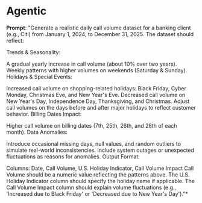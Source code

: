 # Agentic

**Prompt**:
"Generate a realistic daily call volume dataset for a banking client (e.g., Citi) from January 1, 2024, to December 31, 2025. The dataset should reflect:

Trends & Seasonality:

A gradual yearly increase in call volume (about 10% over two years).
Weekly patterns with higher volumes on weekends (Saturday & Sunday).
Holidays & Special Events:

Increased call volume on shopping-related holidays: Black Friday, Cyber Monday, Christmas Eve, and New Year's Eve.
Decreased call volume on New Year's Day, Independence Day, Thanksgiving, and Christmas.
Adjust call volumes on the days before and after major holidays to reflect customer behavior.
Billing Dates Impact:

Higher call volume on billing dates (7th, 25th, 26th, and 28th of each month).
Data Anomalies:

Introduce occasional missing days, null values, and random outliers to simulate real-world inconsistencies.
Include system outages or unexpected fluctuations as reasons for anomalies.
Output Format:

Columns: Date, Call Volume, U.S. Holiday Indicator, Call Volume Impact
Call Volume should be a numeric value reflecting the patterns above.
The U.S. Holiday Indicator column should specify the holiday name if applicable.
The Call Volume Impact column should explain volume fluctuations (e.g., 'Increased due to Black Friday' or 'Decreased due to New Year's Day')."*
